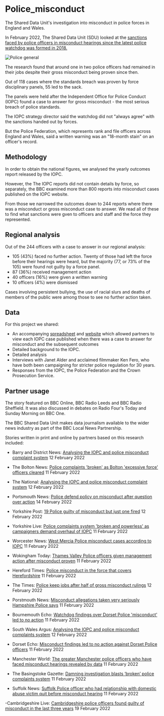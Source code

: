 # Police_misconduct
The Shared Data Unit's investigation into misconduct in police forces in England and Wales.

In February 2022, The Shared Data Unit (SDU) looked at the [sanctions faced by police officers in misconduct hearings since the latest police watchdog was formed in 2018.](https://www.bbc.co.uk/news/uk-59594712)

![Police general](https://user-images.githubusercontent.com/61186777/154043002-c544652b-9851-489b-917c-75d1131e1dec.jpg)

The research found that around one in two police officers had remained in their jobs despite their gross misconduct being proven since then. 

Out of 118 cases where the standards breach was proven by force disciplinary panels, 55 led to the sack.  

The panels were held after the Independent Office for Police Conduct (IOPC) found a case to answer for gross misconduct - the most serious breach of police standards.

The IOPC strategy director said the watchdog did not "always agree" with the sanctions handed out by forces.

But the Police Federation, which represents rank and file officers across England and Wales, said a written warning was an "18-month stain" on an officer's record. 


## Methodology

In order to obtain the national figures, we analysed the yearly outcomes report released by the IOPC.

However, the The IOPC reports did not contain details by force, so separately, the BBC examined more than 800 reports into misconduct cases published on the IOPC website. 

From those we narrowed the outcomes down to 244 reports where there was a misconduct or gross misconduct case to answer. We read all of these to find what sanctions were gven to officers and staff and the force they represented.   


## Regional analysis

Out of the 244 officers with a case to answer in our regional analysis:

- 105 (43%) faced no further action.  Twenty of those had left the force before their hearings were heard, but the majority (77, or 73% of the 105) were found not guilty by a force panel.
- 87 (36%) received management action
- 40 officers (16%) were given a written warning
- 10 officers (4%) were dismissed

Cases involving persistent bullying, the use of racial slurs and deaths of members of the public were among those to see no further action taken.

## Data

For this project we shared: 
- An accompanying [spreadsheet](https://docs.google.com/spreadsheets/d/15rQtj206poOleT9RyCdE4dzz0Kakg-vZkC2_JWppoGk/edit?usp=sharing) and [website](https://sduiopc.github.io/test1/index.html) which allowed partners to view each IOPC case published when there was a case to answer for misconduct and the subsequent outcomes
- Detailed background to the IOPC.
- Detailed analysis
- Interviews with Janet Alder and acclaimed filmmaker Ken Fero, who have both been campaigning for stricter police regulation for 30 years.
- Responses from the IOPC, the Police Federation and the Crown Prosecution Service. 



## Partner usage

The story featured on BBC Online, BBC Radio Leeds and BBC Radio Sheffield. It was also discussed in debates on Radio Four's Today and Sunday Morning on BBC One. 

The BBC Shared Data Unit makes data journalism available to the wider news industry as part of the BBC Local News Partnership.

Stories written in print and online by partners based on this research included:

- Barry and District News: [Analysing the IOPC and police misconduct complaint system](https://www.barryanddistrictnews.co.uk/news/19917314.analysing-iopc-police-misconduct-complaints-system/) 12 February 2022 

- The Bolton News: [Police complaints 'broken' as Bolton 'excessive force' officers cleared](https://uk.news.yahoo.com/police-complaints-broken-bolton-excessive-050000290.html) 11 February 2022

- The National: [Analysing the IOPC and police misconduct complaint system](https://www.thenational.wales/news/19919644.analysing-iopc-police-misconduct-complaints-system/) 12 February 2022

- Portsmouth News: [Police defend policy on misconduct after question over action](https://www.pressreader.com/similar/281599538916094) 14 February 2022

- Yorkshire Post: [19 Police guilty of misconduct but just one fired](https://www.pressreader.com/uk/yorkshire-post/20220211/281599538916094) 12 February 2022

- Yorkshire Live: [Police complaints system 'broken and powerless' as campaigners demand overhaul of IOPC](https://www.examinerlive.co.uk/news/local-news/police-complaints-system-broken-powerless-23052009) 11 February 2022

- Worcester News: [West Mercia Police misconduct cases according to IOPC]([https://www.worcesternews.co.uk/news/19917406.west-mercia-police-misconduct-cases-according-iopc/) 11 February 2022


- Wokingham Today: [Thames Valley Police officers given management action after misconduct proven](https://wokingham.today/thames-valley-police-officers-given-management-action-after-misconduct-proven/) 11 February 2022

- Hereford Times: [Police misconduct in the force that covers Herefordshire](https://www.herefordtimes.com/news/19920258.west-mercia-police-misconduct-cases-according-iopc/) 11 February 2022

- The Times: [Police keep jobs after half of gross misconduct rulings](https://www.thetimes.co.uk/article/police-keep-jobs-after-half-of-gross-misconduct-rulings-dgv80cc93) 12 February 2022

- Porstmouth News: [Misconduct allegations taken very seriously Hampshire Police says](https://www.portsmouth.co.uk/news/crime/misconduct-allegations-taken-very-seriously-hampshire-police-says-3566450) 11 February 2022

- Bournemouth Echo: [Watchdog findings over Dorset Police 'misconduct' led to no action](https://www.bournemouthecho.co.uk/news/19916127.watchdog-findings-dorset-police-misconduct-led-no-action/) 11 February 2022

- South Wales Argus: [Analysing the IOPC and police misconduct complaints system](https://www.southwalesargus.co.uk/news/19917314.analysing-iopc-police-misconduct-complaints-system/) 12 February 2022

- Dorset Echo: [Misconduct findings led to no action against Dorset Police officers](https://muckrack.com/account/login/?next=https://muckrack.com/link/ojzZQD/watchdog-misconduct-findings-led-to-no-action-against-dorset-police-officers) 11 February 2022

- Manchester World: [The greater Manchester police officers who have faced misconduct hearings revealed by data](https://www.manchesterworld.uk/news/the-greater-manchester-police-officers-who-have-faced-hearings-for-misconduct-since-2018-revealed-by-data-3562803) 11 February 2022

- The Basingstoke Gazette: [Damning investigation blasts ‘broken’ police complaints system](https://www.basingstokegazette.co.uk/news/19915700.damning-investigation-blasts-broken-powerless-police-complaints-system/) 11 February 2022

- Suffolk News: [Suffolk Police officer who had relationship with domestic abuse victim quit before misconduct hearing](https://www.suffolknews.co.uk/ipswich/news/suffolk-police-officer-who-had-relationship-with-domestic-ab-9239707/) 11 February 2022  

-Cambridgeshire Live: [Cambridgeshire police officers found guilty of misconduct in the last three years](https://www.cambridge-news.co.uk/news/cambridge-news/cambridgeshire-police-officers-found-guilty-23131768) 19 February 2022


